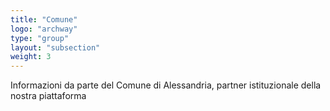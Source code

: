 ```yaml
---
title: "Comune"
logo: "archway"
type: "group"
layout: "subsection"
weight: 3
---
```


Informazioni da parte del Comune di Alessandria, partner istituzionale della nostra piattaforma
